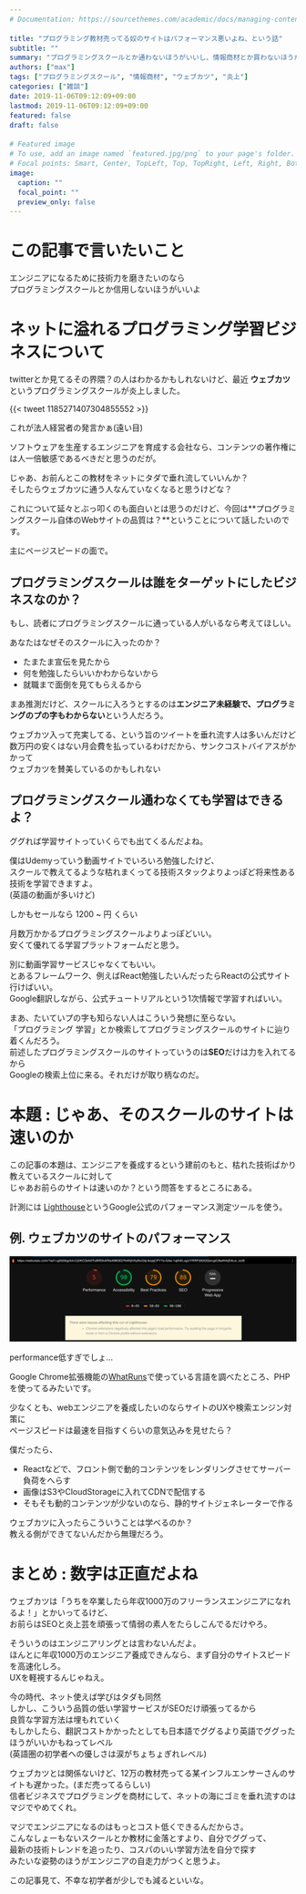 ```yaml
---
# Documentation: https://sourcethemes.com/academic/docs/managing-content/

title: "プログラミング教材売ってる奴のサイトはパフォーマンス悪いよね、という話"
subtitle: ""
summary: "プログラミングスクールとか通わないほうがいいし、情報商材とか買わないほうがいいよ"
authors: ["max"]
tags: ["プログラミングスクール", "情報商材", "ウェブカツ", "炎上"]
categories: ["雑談"]
date: 2019-11-06T09:12:09+09:00
lastmod: 2019-11-06T09:12:09+09:00
featured: false
draft: false

# Featured image
# To use, add an image named `featured.jpg/png` to your page's folder.
# Focal points: Smart, Center, TopLeft, Top, TopRight, Left, Right, BottomLeft, Bottom, BottomRight.
image:
  caption: ""
  focal_point: ""
  preview_only: false
---
```



# この記事で言いたいこと

エンジニアになるために技術力を磨きたいのなら  
プログラミングスクールとか信用しないほうがいいよ



# ネットに溢れるプログラミング学習ビジネスについて

twitterとか見てるその界隈？の人はわかるかもしれないけど、最近 **ウェブカツ** というプログラミングスクールが炎上しました。

{{< tweet 1185271407304855552 >}}


これが法人経営者の発言かぁ(遠い目)

ソフトウェアを生産するエンジニアを育成する会社なら、コンテンツの著作権には人一倍敏感であるべきだと思うのだが。

じゃあ、お前んとこの教材をネットにタダで垂れ流していいんか？  
そしたらウェブカツに通う人なんていなくなると思うけどな？

これについて延々とぶっ叩くのも面白いとは思うのだけど、今回は**プログラミングスクール自体のWebサイトの品質は？**ということについて話したいのです。

主にページスピードの面で。

## プログラミングスクールは誰をターゲットにしたビジネスなのか？

もし、読者にプログラミングスクールに通っている人がいるなら考えてほしい。

あなたはなぜそのスクールに入ったのか？

- たまたま宣伝を見たから
- 何を勉強したらいいかわからないから
- 就職まで面倒を見てもらえるから

まあ推測だけど、スクールに入ろうとするのは**エンジニア未経験で、プログラミングのプの字もわからない**という人だろう。

ウェブカツ入って充実してる、という旨のツイートを垂れ流す人は多いんだけど  
数万円の安くはない月会費を払っているわけだから、サンクコストバイアスがかかって  
ウェブカツを賛美しているのかもしれない

## プログラミングスクール通わなくても学習はできるよ？

ググれば学習サイトっていくらでも出てくるんだよね。

僕はUdemyっていう動画サイトでいろいろ勉強したけど、  
スクールで教えてるような枯れまくってる技術スタックよりよっぽど将来性ある技術を学習できますよ。  
(英語の動画が多いけど)

しかもセールなら 1200 ~ 円 くらい

月数万かかるプログラミングスクールよりよっぽどいい。  
安くて優れてる学習プラットフォームだと思う。

別に動画学習サービスじゃなくてもいい。  
とあるフレームワーク、例えばReact勉強したいんだったらReactの公式サイト行けばいい。  
Google翻訳しながら、公式チュートリアルという1次情報で学習すればいい。


まあ、たいていプの字も知らない人はこういう発想に至らない。  
「プログラミング 学習」とか検索してプログラミングスクールのサイトに辿り着くんだろう。  
前述したプログラミングスクールのサイトっていうのは**SEO**だけは力を入れてるから  
Googleの検索上位に来る。それだけが取り柄なのだ。

# 本題 : じゃあ、そのスクールのサイトは速いのか

この記事の本題は、エンジニアを養成するという建前のもと、枯れた技術ばかり教えているスクールに対して  
じゃあお前らのサイトは速いのか？という問答をするところにある。

計測には [Lighthouse](https://chrome.google.com/webstore/detail/lighthouse/blipmdconlkpinefehnmjammfjpmpbjk?hl=ja)というGoogle公式のパフォーマンス測定ツールを使う。

## 例. ウェブカツのサイトのパフォーマンス

![alt](featured.png)

performance低すぎでしょ...

Google Chrome拡張機能の[WhatRuns](https://chrome.google.com/webstore/detail/whatruns/cmkdbmfndkfgebldhnkbfhlneefdaaip)で使っている言語を調べたところ、PHPを使ってるみたいです。  

少なくとも、webエンジニアを養成したいのならサイトのUXや検索エンジン対策に  
ページスピードは最速を目指すくらいの意気込みを見せたら？

僕だったら、


- Reactなどで、フロント側で動的コンテンツをレンダリングさせてサーバー負荷をへらす
- 画像はS3やCloudStorageに入れてCDNで配信する
- そもそも動的コンテンツが少ないのなら、静的サイトジェネレーターで作る

ウェブカツに入ったらこういうことは学べるのか？  
教える側ができてないんだから無理だろう。

# まとめ : 数字は正直だよね

ウェブカツは「うちを卒業したら年収1000万のフリーランスエンジニアになれるよ！」とかいってるけど、  
お前らはSEOと炎上芸を頑張って情弱の素人をたらしこんでるだけやろ。

そういうのはエンジニアリングとは言わないんだよ。  
ほんとに年収1000万のエンジニア養成できんなら、まず自分のサイトスピードを高速化しろ。  
UXを軽視するんじゃねえ。

今の時代、ネット使えば学びはタダも同然  
しかし、こういう品質の低い学習サービスがSEOだけ頑張ってるから  
良質な学習方法は埋もれていく  
もしかしたら、翻訳コストかかったとしても日本語でググるより英語でググったほうがいいかもねってレベル  
(英語圏の初学者への優しさは涙がちょちょぎれレベル)

ウェブカツとは関係ないけど、12万の教材売ってる某インフルエンサーさんのサイトも遅かった。(まだ売ってるらしい)  
信者ビジネスでプログラミングを商材にして、ネットの海にゴミを垂れ流すのはマジでやめてくれ。  

マジでエンジニアになるのはもっとコスト低くできるんだからさ。  
こんなしょーもないスクールとか教材に金落とすより、自分でググって、  
最新の技術トレンドを追ったり、コスパのいい学習方法を自分で探す  
みたいな姿勢のほうがエンジニアの自走力がつくと思うよ。  



この記事見て、不幸な初学者が少しでも減るといいな。
